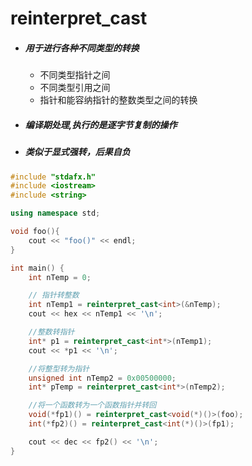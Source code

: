 # reinterpret_cast

- ##### 用于进行各种不同类型的转换

  - 不同类型指针之间
  - 不同类型引用之间
  - 指针和能容纳指针的整数类型之间的转换

- ##### 编译期处理,执行的是逐字节复制的操作

- ##### 类似于显式强转，后果自负

```c++
#include "stdafx.h"
#include <iostream>
#include <string>

using namespace std;

void foo(){
    cout << "foo()" << endl;
}

int main() {
    int nTemp = 0;

    // 指针转整数
    int nTemp1 = reinterpret_cast<int>(&nTemp);
    cout << hex << nTemp1 << '\n';

    //整数转指针
    int* p1 = reinterpret_cast<int*>(nTemp1);
    cout << *p1 << '\n';

    //将整型转为指针
    unsigned int nTemp2 = 0x00500000;
    int* pTemp = reinterpret_cast<int*>(nTemp2);

    //将一个函数转为一个函数指针并转回
    void(*fp1)() = reinterpret_cast<void(*)()>(foo);
    int(*fp2)() = reinterpret_cast<int(*)()>(fp1);

    cout << dec << fp2() << '\n'; 
}
```

